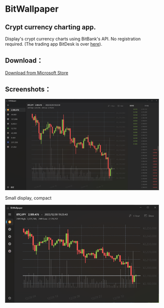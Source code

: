 # BitWallpaper

## Crypt currency charting app.
Display's crypt currency charts using BitBank's API. No registration required. (The trading app BitDesk is over
[here](https://github.com/torum/BitDesk)).

## Download：
 [Download from Microsoft Store](https://www.microsoft.com/ja-jp/p/bitwallpaper/9ncc3ntg9dp3)
 
## Screenshots：

![alt text](https://github.com/torum/BitWallpaper/blob/master/docs/Images/BitWallpaper-screenshot-V2-full.png?raw=true)


Small display, compact

![alt text](https://github.com/torum/BitWallpaper/blob/master/docs/Images/BitWallpaper-screenshot-V2-small.png?raw=true)


